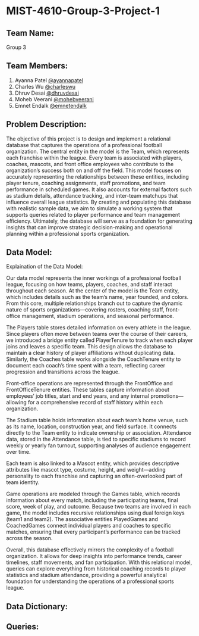# MIST-4610-Group-3-Project-1

## Team Name:
Group 3

## Team Members:

1. Ayanna Patel [@ayannapatel](https://github.com/ayannapatel14)
2. Charles Wu [@charleswu](https://github.com/CharlesWu0109)
3. Dhruv Desai [@dhruvdesai](https://github.com/Dvdesai)
4. Moheb Veerani [@mohebveerani](https://github.com/mohebveerani-glitch)
5. Emnet Endalk [@emnetendalk](https://github.com/emnete-cell)

## Problem Description:
The objective of this project is to design and implement a relational database that captures the operations of a professional football organization. The central entity in the model is the Team, which represents each franchise within the league. Every team is associated with players, coaches, mascots, and front office employees who contribute to the organization’s success both on and off the field. This model focuses on accurately representing the relationships between these entities, including player tenure, coaching assignments, staff promotions, and team performance in scheduled games. It also accounts for external factors such as stadium details, attendance tracking, and inter-team matchups that influence overall league statistics. By creating and populating this database with realistic sample data, we aim to simulate a working system that supports queries related to player performance and team management efficiency. Ultimately, the database will serve as a foundation for generating insights that can improve strategic decision-making and operational planning within a professional sports organization.

## Data Model:
Explaination of the Data Model:

Our data model represents the inner workings of a professional football league, focusing on how teams, players, coaches, and staff interact throughout each season. At the center of the model is the Team entity, which includes details such as the team’s name, year founded, and colors. From this core, multiple relationships branch out to capture the dynamic nature of sports organizations—covering rosters, coaching staff, front-office management, stadium operations, and seasonal performance.

The Players table stores detailed information on every athlete in the league. Since players often move between teams over the course of their careers, we introduced a bridge entity called PlayerTenure to track when each player joins and leaves a specific team. This design allows the database to maintain a clear history of player affiliations without duplicating data. Similarly, the Coaches table works alongside the CoachTenure entity to document each coach’s time spent with a team, reflecting career progression and transitions across the league.

Front-office operations are represented through the FrontOffice and FrontOfficeTenure entities. These tables capture information about employees’ job titles, start and end years, and any internal promotions—allowing for a comprehensive record of staff history within each organization.

The Stadium table holds information about each team’s home venue, such as its name, location, construction year, and field surface. It connects directly to the Team entity to indicate ownership or association. Attendance data, stored in the Attendance table, is tied to specific stadiums to record weekly or yearly fan turnout, supporting analyses of audience engagement over time.

Each team is also linked to a Mascot entity, which provides descriptive attributes like mascot type, costume, height, and weight—adding personality to each franchise and capturing an often-overlooked part of team identity.

Game operations are modeled through the Games table, which records information about every match, including the participating teams, final score, week of play, and outcome. Because two teams are involved in each game, the model includes recursive relationships using dual foreign keys (team1 and team2). The associative entities PlayedGames and CoachedGames connect individual players and coaches to specific matches, ensuring that every participant’s performance can be tracked across the season.

Overall, this database effectively mirrors the complexity of a football organization. It allows for deep insights into performance trends, career timelines, staff movements, and fan participation. With this relational model, queries can explore everything from historical coaching records to player statistics and stadium attendance, providing a powerful analytical foundation for understanding the operations of a professional sports league.

## Data Dictionary:

## Queries:


